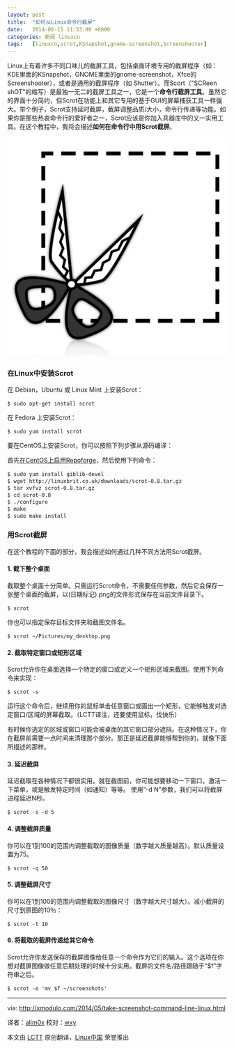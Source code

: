 ```yaml
---
layout: post
title:	"如何从Linux命令行截屏"
date:	2014-06-15 11:33:00 +0800 
categories:	新闻 linuxcn 
tags:	[linuxcn,scrot,KSnapshot,gnome-screenshot,Screenshooter]
---
```



Linux上有着许多不同口味儿的截屏工具，包括桌面环境专用的截屏程序（如： KDE里面的KSnapshot，GNOME里面的gnome-screenshot，Xfce的Screenshooter），或者是通用的截屏程序（如 Shutter）。而Scort（"SCReen shOT"的缩写）是最独一无二的截屏工具之一，它是一个**命令行截屏工具**。虽然它的界面十分简约，但Scrot在功能上和其它专用的基于GUI的屏幕捕获工具一样强大。举个例子，Scrot支持延时截屏，截屏调整品质/大小，命令行传递等功能。如果你是那些热衷命令行的爱好者之一，Scrot应该是你加入兵器库中的又一实用工具。在这个教程中，我将会描述**如何在命令行中用Scrot截屏**。


![](/Asserts/Images/album/201406/15/113358hmzq6ps0hj1hn44r.png)


### 在Linux中安装Scrot


在 Debian，Ubuntu 或 Linux Mint 上安装Scrot：



```
$ sudo apt-get install scrot

```

在 Fedora 上安装Scrot：



```
$ sudo yum install scrot

```

要在CentOS上安装Scrot，你可以按照下列步骤从源码编译：


首先[在CentOS上启用Repoforge](http://xmodulo.com/2013/01/how-to-set-up-rpmforge-repoforge-repository-on-centos.html)，然后使用下列命令：



```
$ sudo yum install giblib-devel
$ wget http://linuxbrit.co.uk/downloads/scrot-0.8.tar.gz
$ tar xvfvz scrot-0.8.tar.gz
$ cd scrot-0.8
$ ./configure
$ make
$ sudo make install

```

### 用Scrot截屏


在这个教程的下面的部分，我会描述如何通过几种不同方法用Scrot截屏。


#### 1. 截下整个桌面


截取整个桌面十分简单。只需运行Scrot命令，不需要任何参数，然后它会保存一张整个桌面的截屏，以(日期标记).png的文件形式保存在当前文件目录下。



```
$ scrot

```

你也可以指定保存目标文件夹和截图文件名。



```
$ scrot ~/Pictures/my_desktop.png

```

#### 2. 截取特定窗口或矩形区域


Scrot允许你在桌面选择一个特定的窗口或定义一个矩形区域来截图。使用下列命令来实现：



```
$ scrot -s

```

运行这个命令后，继续用你的鼠标单击任意窗口或画出一个矩形，它能够触发对选定窗口/区域的屏幕截取。（LCTT译注，还要使用鼠标，伐快乐）


有时候你选定的区域或窗口可能会被桌面的其它窗口部分遮挡。在这种情况下，你在截屏前需要一点时间来清理那个部分。那正是延迟截屏能够帮到你的，就像下面所描述的那样。


#### 3. 延迟截屏


延迟截取在各种情况下都很实用。就在截图前，你可能想要移动一下窗口，激活一下菜单，或是触发特定时间（如通知）等等。 使用“-d N”参数，我们可以将截屏进程延迟N秒。



```
$ scrot -s -d 5

```

#### 4. 调整截屏质量


你可以在1到100的范围内调整截取的图像质量（数字越大质量越高）。默认质量设置为75。



```
$ scrot -q 50

```

#### 5. 调整截屏尺寸


你可以在1到100的范围内调整截取的图像尺寸（数字越大尺寸越大）。减小截屏的尺寸到原图的10％：



```
$ scrot -t 10

```

#### 6. 将截取的截屏传递给其它命令


Scrot允许你发送保存的截屏图像给任意一个命令作为它们的输入。这个选项在你想对截屏图像做任意后期处理的时候十分实用。截屏的文件名/路径跟随于“$f”字符串之后。



```
$ scrot -e 'mv $f ~/screenshots'

```



---


via: <http://xmodulo.com/2014/05/take-screenshot-command-line-linux.html>


译者：[alim0x](https://github.com/alim0x) 校对：[wxy](https://github.com/wxy)


本文由 [LCTT](https://github.com/LCTT/TranslateProject) 原创翻译，[Linux中国](http://linux.cn/) 荣誉推出
